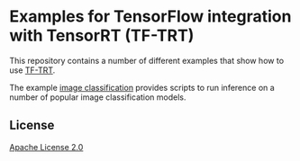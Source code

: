 # Examples for TensorFlow integration with TensorRT (TF-TRT)
This repository contains a number of different examples
that show how to use
[TF-TRT](https://docs.nvidia.com/deeplearning/dgx/integrate-tf-trt/index.html).

The example [image classification](tensorrt/examples/image_classification)
provides scripts to run inference on a number of popular
image classification models.

## License

[Apache License 2.0](LICENSE)

